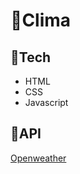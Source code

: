 # :high_brightness:Clima

## :wrench:Tech
* HTML
* CSS
* Javascript

## :link:API
[Openweather](https://openweathermap.org/)
